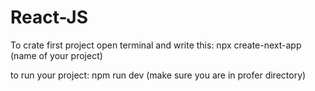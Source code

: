 # React-JS

To crate first project open terminal and write this: npx create-next-app (name of your project) 

to run your project: npm run dev (make sure you are in profer directory)